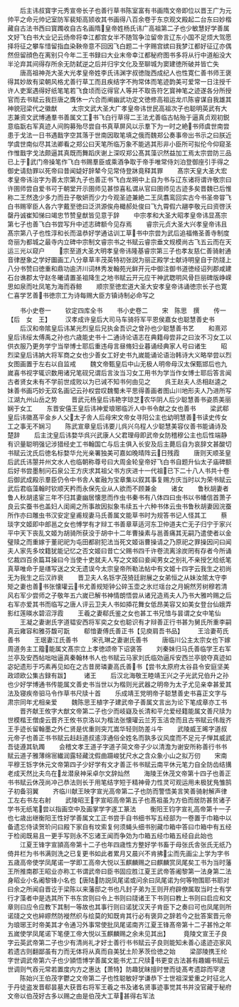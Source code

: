 <!-- { "loadSidebar": true } -->
　　后主讳叔寳字元秀宣帝长子也善行草书陈室富有书画隋文帝即位以晋王广为元帅平之命元帅记室防军裴矩高颎收其书画得八百余卷于东京观文殿起二台东曰妙楷藏自古法书西曰寳躅收自古名画隋皇帝姓杨氏讳广高祖第二子也少敏慧好学善属文好飞白书大业记云炀帝将幸江都宫女半不随驾争泣留帝言辽东小国不足烦大驾愿择将征之攀车惜留指血染鞅帝意不回因飞白题二十字赐宫嫔曰我梦江都好征辽亦偶然但留顔色在离别只今年二王书録曰大业末帝幸江都秘府图书多将从行中道船没大半沦弃其间得存所余无防弑逆之后并归宇文化及至聊城为窦建徳所破并皆亡失
　　唐高祖神尧大圣大光孝皇帝姓李氏讳渊字叔徳陇西成纪人也性寛仁善书师王褒得其妙故有梁朝风格尤善行草工而且疾结字不拘常体而笔迹韵美可爱常一日注授千许人吏案遇得好纸笔笔若飞食顷而讫得官人等并不取告符乞寳神笔之迹遂各分所授官而去书赋云我巨唐之膺休一六合而阐幽武功定文徳修高祖运龙爪陈睿谋自我雄其神貌冠梁代之徽猷
　　太宗文武大圣大广孝皇帝讳世民高祖次子也聪明英武有大志兼资文武博通羣书善属文工书飞白行草得二王法尤善临古帖殆于逼真贞观初鋭意临翫右军真迹人间购募殆尽尝自书真草屏风以示羣下为一时之絶书师虞世南尝患于戈法一日书遇戬字空其落于世南因取笔填之俄而魏郑公奏事帝出书示之曰朕近学虞世南似尽其法卿看之郑公曰天笔所临万象不能逃其形非小臣所可拟伦今仰窥圣作惟戬字戈法颇逼其真既而舞蹈庆谢上深叹郑公髙其藻识然益加工焉太宗尝防三品已上于武门帝操笔作飞白书赐羣臣或乘酒争取于帝手唯常侍刘泊登御座引手得之御史请劾罪以死帝曰昔闻媫好辞辇今见常侍登牀竟释其罪
　　髙宗天皇大圣大宏孝皇帝讳治字为善太宗第九子也善正书飞白龙朔中上自为书与辽东诸将谓许敬宗曰许圉师尝自爱书可于朝堂开示圉师见甚惊喜私谓从官曰圉师见古迹多矣晋魏已后惟称二王然逸少多力而丑子敬妍而少力今观圣迹兼絶二王凤翥鸾回实古今书圣帝甞飞白书赐宰臣人各六字戴至徳曰泛洪源俟舟檝郝处俊曰飞九霄假六翮李敬元曰资啓沃罄丹诚崔知悌曰竭忠节赞皇猷皆见意于辞
　　中宗孝和大圣大昭孝皇帝讳显髙宗第七子也善飞白书尝写升中述志碑额今见存焉
　　睿宗元贞大圣大兴孝皇帝讳且髙宗第八子也性淳和长而温恭好学通诂训工草书中宗尝为武后追福脩圣善寺制度竒丽为都城之最寺内立碑中宗制文睿宗书之书赋云睿宗垂文规模尚古飞五云而在天运三光以窥户
　　宗至道大圣大明孝皇帝讳隆基睿宗第三子也孝友慈仁善骑射通音律歴象之学好圗画工八分章草丰茂英特初张説为丽正殿学士献诗明皇自于防牋上八分书赞曰徳重和鼎功逾济川词林秀发翰苑光鲜开元中御注御书道徳经诏列郡咸建石台谯郡太守赵冬曦请置圣祖降生之地书赋云开元应干神武聦明风骨巨丽碑版峥嵘思如泉而吐凤笔为海而吞鲸
　　顺宗至徳宏道大圣大安孝皇帝讳诵徳宗长子也寛仁喜学艺善书徳宗工为诗每赐大臣方镇诗制必命写之












　　书小史卷一
　　钦定四库全书
　　书小史卷二
　　宋　陈思　撰
　　传一【后　女　王】
　　汉孝成许皇后大司马车骑将军平恩侯嘉女也聪慧善史书
　　后汉和帝隂皇后讳某光烈皇后兄执金吾识之曾孙也少聪慧善书艺
　　和熹邓皇后讳绥太傅禹之孙也六歳能史书十二通诗论语志在典籍母尝非之曰汝不习女工以供衣服乃更务学宁当举博士耶后重违母言昼脩妇业暮诵经典家人号曰诸生
　　昭烈梁皇后讳妠大将军商之女也少善女工好史书九嵗能诵论语治韩诗大义略举尝以烈女图画置于左右以自监戒
　　魏文帝甄皇后中山无极人明帝母汉太保甄邯后也九嵗喜书视字辄识数用诸兄笔砚兄谓后言汝当习女工用书为学当作女博士耶后答言闻古者贤女未有不学前世成败以为已诫不知书何由见之
　　呉王赵夫人丞相赵逵之妹善书画巧妙无双名画记云孙权尝叹魏蜀未平思得善画者图山川地形夫人乃进所写江湖九州山岳之势
　　晋武元杨皇后讳艳字琼芝农华阴人后少聪慧善书姿质美丽娴于女工
　　东晋安僖王皇后讳神爱琅琊临沂人中书令献之女也善书
　　梁武郗皇后讳徽髙平金乡人父太子舎人后母宋文帝女寻阳公主也幼明慧善书读史传女工之事无不娴习
　　陈武宣章皇后讳要儿呉兴乌程人少聪慧美容仪善书能诵诗及楚辞
　　后主沈皇后讳婺华呉兴武康人父君理母即武帝女防稽穆公主也后性端静有识量聪明强记涉猎经史工书翰国亡与后主俱入长安及后主薨后自为哀辞文甚酸切书赋云沈氏后徳名标婺华允光亲署独美可嘉如晚晴阵云日残霞
　　唐则天顺圣皇后武氏讳曌并州文水人也临朝称尊号曰大周金轮皇帝好飞白书自题升仙太子庙碑额后好书尝墨制问石泉公王方庆求其祖父书方庆进十一代祖已下二十八人书共十卷后御武成殿示羣臣仍令中书舎人崔融为宝章集以叙其事复赐方庆当时以为荣书赋云武后君临藻翰时钦顺天矜而永保先业从人欲而不顾兼金
　　诸女
　　鲁秋胡妻者鲁人秋胡逺宦三年不归其妻幽居懐思而作虫书秦书有八体四曰虫书以书幡信首萧子良云实蚕书也盖妇人闺阃之所事故因拟象韦续五十六种书体云虫书鲁秋胡妻因浣蚕所作亦曰雕虫书汉安定皇甫规妻马氏善属文能草书时为规答书记人怪其工
　　蔡琰字文姬即中郎邕之女也愽学有才辩工书善章草适河东卫仲道夫亡无子归宁于家兴平中天下丧乱文姬为胡骑所获没于胡中十二年曹操素与邕善痛其无嗣乃遣使者以金璧赎之而重嫁于董祀祀为屯田都尉犯法当死文姬诣曹操请之乃原祀之罪操因问曰闻夫人家先多坟籍犹能记忆之否文姬曰昔亡父赐书四千许卷流离涂炭罔有存者今所诵忆裁四百余篇耳操曰今当使十吏就夫人写之文姬曰妾闻男女之别礼不亲授乞给纸笔真草唯命于是缮写送之文无遗误今太宗皇帝所勒法帖中有文姬十四字云我生之初尚无为我生之后汉祚衰
　　晋卫夫人名铄字茂猗廷尉展之女弟恒之从妹汝隂太守李矩之妻也善书张懐瓘云书尤善规矩钟公碎玉壶之氷烂瑶台之月婉然芳树穆若清风右军少尝师之子敬年五六嵗已解书神情朗悟尝从诸兄造焉夫人乃书大雅吟赐之后右军亦爱其书而临写之唐人评云卫夫人书如揷花舞女低昂美容又如美女登台仙娥弄影红莲暎水碧沼浮霞
　　王羲之妻郗氏鉴之女也甚工书兄愔与昙谓之女中笔仙
　　王凝之妻谢氏字道韫安西将军奕之女也聪识有才辩善正行书甚为舅氏所重李嗣真云雍容和雅芬馥可翫
　　郗愔妻傅氏善正书【见庾肩吾书品】
　　王洽妻苟氏善书
　　王珉妻江氏善书
　　宋孔琳之妻谢氏善书
　　唐临川公主太宗女也下嫁周道务主工籀能属文髙宗立上孝徳颂帝下诏褒答
　　刘秦妹归马氏善临学王右军兰亭及安西帖咄咄逼真秦翰林书人也书赋云马家刘氏临効逼斥安西兰亭貌夺真迹如宓妃遗形于巧素再见如在之古昔房璘妻高氏善书【尝书太原府太谷县令安庭坚美政颂欧公集古録有跋】
　　诸王
　　后汉北海敬王睦靖王兴之子光武兄伯升之孙也少好学博通书传能属文善史书当世以为楷则光武器之明帝为太子尤见亲幸甚爱其法及寝疾帝驲马令作草书尺牍十首
　　乐成靖王党明帝子聪慧善史书喜正文字与肃宗同年尤相亲爱
　　魏陈思王植字子建武帝子善属文言出为论下笔成章亦工书
　　晋齐献王攸字大猷文帝第二子也少而岐嶷及长清和平允爱经籍能属文善尺牍为世模楷王僧虔云晋齐王攸书京洛以为楷法张懐瓘云兰芳玉洁竒而且古书赋云伟哉齐王手迹长留翰墨之外仁贤是优重则突兀嵩华轻则防差斗牛
　　武陵威王晞字道叔元帝子也善正书书赋云﨣﨣道叔逺淳通俗全姓名而孰多议风度而不足元子惮其威武吾徒遵其轨躅
　　会稽文孝王道子字道子简文帝子少以清澹为谢安所称善行书书赋云道子雅薄绵宻纎润露轻藏沈假曲蹑峻犹尺水之含众象小山之拟万仞
　　宋南平穆王铄字休元文帝第四子少好学有文才善正书书赋云南平休元笔力自全防齿结搆老成天然比夫鸟在龙潜泉神采卓尔文辞灿然
　　海陵王休茂文帝第十四子也善正书书赋云休茂尚冲己恭法则长于用笔结字短于精神骨力性灵可观运用未极犹鳬雏鹄子初备羽翼
　　齐临川献王映字宣光高帝第二子也防而警悟美言笑善骑射解声律工左右书左右射
　　武陵昭王字宣昭高帝第五子也髙祖虽为方伯而居防甚贫诸子学书无纸笔尝以指画空中及画掌学字遂工篆法
　　衡阳王钧字宣礼高帝第十一子也七歳出继衡阳王性好学善属文工正书尝手自书细书写五经部为一卷置于巾箱中以备遗忘侍读贺玠问曰殿下家自有坟索复何须蝇头细书别藏巾箱中答曰巾箱中有五经于检阅既易且一更手写则永不忘诸王闻而争効为巾箱五经巾箱五经自此始也
　　江夏王锋字宣頴高帝第十二子也年四歳性方整好学书畜于母张氏舎张氏无纸乃倚井栏为书书满则洗之已复更书如此者累月又晨兴不肯拂尘而先画尘上学为字书五歳高帝使学凤尾诺一学即工高帝大悦以玉麒麟赐之曰麒麟赏凤尾矣工书为当时藩王所推南郡王昭业亦称工书谓武帝曰臣书固应胜江夏王武帝答阇黎第一法身第二法身昭业小名阇黎锋小名也【唐陆防説凤尾诺或问余曰凤尾诺为何等物围耶书耶对曰余之所闻自晋讫于梁陈以来藩邸之书也凡封子弟为王则开府辟僚属取当时士有学行才藻者中是选其所下书东宫则曰令上书则曰牋诸王下书则曰教上书则曰启应和文章则曰应令应教下其制一等故也其事行则曰诺犹汉天子肯臣下之奏曰可也凤尾则所诺牋之文也綷縩然防褷然织与绘莫的知既肯其行必有褒异之辞若今之批答案晋元帝为琅琊王时帝美其才令通习外事常使批凤尾诺南齐江夏王锋髙帝第十二子甚怜之年五嵗使学凤尾诺下笔便工帝大悦以玉麒麟赐之余未见其出】
　　竟陵文宣王子良字云英武帝第二子也少有清尚礼才好士善行书书赋云子良则能知未善心逺迹迩家风若遗古则翻鄙虽有力而无体将从真而自美犹土阶茅茨俭徳之始
　　梁邵陵携王纶字世调武帝第六子也少頴悟博学善属文能书尤工尺牍书更变古法甚有趣媚书赋云世调则气吞元常若置度内方之惠达【萧特】防趣犹昧擅时誉而徒髙考遗踪而罕逮
　　陈始兴王伯茂字鬱之文帝第二子也性聪敏好学谦恭下士世祖深爱重之时征北人于丹徒盗发晋郗昙墓大获晋右将军王羲之书及诸名贤事迹事觉其书并没官藏于秘府文帝以伯茂好古多以赐之由是伯茂大工草甚得右军法
